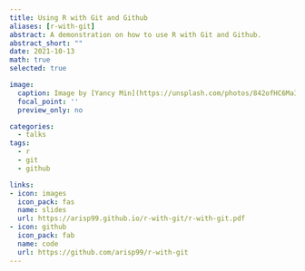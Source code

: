 ```yaml
---
title: Using R with Git and Github
aliases: [r-with-git]
abstract: A demonstration on how to use R with Git and Github.
abstract_short: ""
date: 2021-10-13
math: true
selected: true

image:
  caption: Image by [Yancy Min](https://unsplash.com/photos/842ofHC6MaI)
  focal_point: ''
  preview_only: no

categories:
  - talks
tags:
  - r
  - git
  - github

links:
- icon: images
  icon_pack: fas
  name: slides
  url: https://arisp99.github.io/r-with-git/r-with-git.pdf
- icon: github
  icon_pack: fab
  name: code
  url: https://github.com/arisp99/r-with-git
---
```

